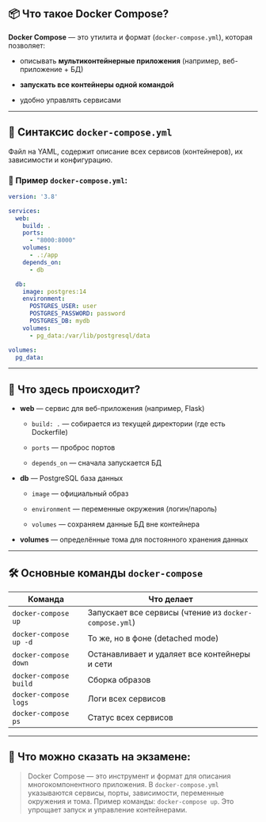 
## 📦 Что такое Docker Compose?

**Docker Compose** — это утилита и формат (`docker-compose.yml`), которая позволяет:

- описывать **мультиконтейнерные приложения** (например, веб-приложение + БД)
    
- **запускать все контейнеры одной командой**
    
- удобно управлять сервисами
    

---

## 📄 Синтаксис `docker-compose.yml`

Файл на YAML, содержит описание всех сервисов (контейнеров), их зависимости и конфигурацию.

### 🔧 Пример `docker-compose.yml`:

```yaml
version: '3.8'

services:
  web:
    build: .
    ports:
      - "8000:8000"
    volumes:
      - .:/app
    depends_on:
      - db

  db:
    image: postgres:14
    environment:
      POSTGRES_USER: user
      POSTGRES_PASSWORD: password
      POSTGRES_DB: mydb
    volumes:
      - pg_data:/var/lib/postgresql/data

volumes:
  pg_data:
```

---

## 📜 Что здесь происходит?

- **web** — сервис для веб-приложения (например, Flask)
    
    - `build: .` — собирается из текущей директории (где есть Dockerfile)
        
    - `ports` — проброс портов
        
    - `depends_on` — сначала запускается БД
        
- **db** — PostgreSQL база данных
    
    - `image` — официальный образ
        
    - `environment` — переменные окружения (логин/пароль)
        
    - `volumes` — сохраняем данные БД вне контейнера
        
- **volumes** — определённые тома для постоянного хранения данных
    

---

## 🛠️ Основные команды `docker-compose`

|Команда|Что делает|
|---|---|
|`docker-compose up`|Запускает все сервисы (чтение из `docker-compose.yml`)|
|`docker-compose up -d`|То же, но в фоне (detached mode)|
|`docker-compose down`|Останавливает и удаляет все контейнеры и сети|
|`docker-compose build`|Сборка образов|
|`docker-compose logs`|Логи всех сервисов|
|`docker-compose ps`|Статус всех сервисов|

---

## 📝 Что можно сказать на экзамене:

> Docker Compose — это инструмент и формат для описания многокомпонентного приложения. В `docker-compose.yml` указываются сервисы, порты, зависимости, переменные окружения и тома. Пример команды: `docker-compose up`. Это упрощает запуск и управление контейнерами.
